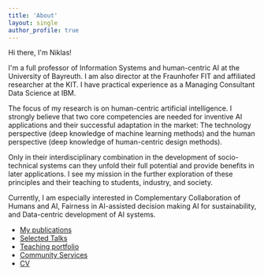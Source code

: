 ```yaml
---
title: 'About'
layout: single
author_profile: true
---
```


Hi there, I'm Niklas!

I'm a full professor of Information Systems and human-centric AI at the University of Bayreuth. I am also director at the Fraunhofer FIT and affiliated researcher at the KIT. I have practical experience as a Managing Consultant Data Science at IBM. 

The focus of my research is on human-centric artificial intelligence. I strongly believe that two core competencies are needed for inventive AI applications and their successful adaptation in the market: The technology perspective (deep knowledge of machine learning methods) and the human perspective (deep knowledge of human-centric design methods). 

Only in their interdisciplinary combination in the development of socio-technical systems can they unfold their full potential and provide benefits in later applications. I see my mission in the further exploration of these principles and their teaching to students, industry, and society.

Currently, I am especially interested in Complementary Collaboration of Humans and AI, Fairness in AI-assisted decision making
AI for sustainability, and Data-centric development of AI systems.

* [My publications](https://scholar.google.de/citations?user=79KpdDQAAAAJ) 
* [Selected Talks](/talks)
* [Teaching portfolio](/teaching)
* [Community Services](/community)
* [CV](/cv)
